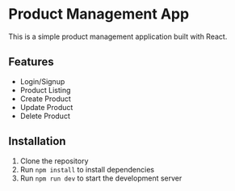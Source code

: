 # Product Management App

This is a simple product management application built with React.

## Features

-   Login/Signup
-   Product Listing
-   Create Product
-   Update Product
-   Delete Product

## Installation

1.  Clone the repository
2.  Run `npm install` to install dependencies
3.  Run `npm run dev` to start the development server